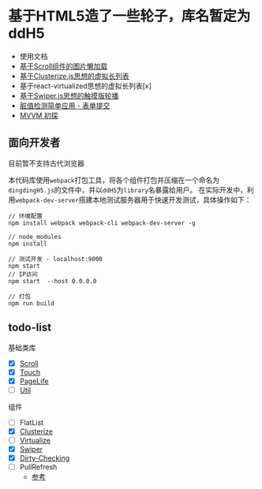 # 基于HTML5造了一些轮子，库名暂定为ddH5 
 - 使用文档
 - [基于Scroll组件的图片懒加载](https://1uokun.github.io/h5/dist/)
 - [基于Clusterize.js思想的虚拟长列表](https://1uokun.github.io/h5/dist/components/clusterize.html)
 - 基于react-virtualized思想的虚拟长列表[x]
 - [基于Swiper.js思想的触摸版轮播](https://1uokun.github.io/h5/dist/components/swiper.html)
 - [脏值检测简单应用 - 表单提交](https://1uokun.github.io/h5/dist/components/dirty-checking.html)
 - [MVVM 初探](https://1uokun.github.io/h5/dist/components/todolist.html)

## 面向开发者
目前暂不支持古代浏览器

本代码库使用`webpack`打包工具，将各个组件打包并压缩在一个命名为`dingdingH5.js`的文件中，并以`ddH5`为`library`名暴露给用户。
在实际开发中，利用`webpack-dev-server`搭建本地测试服务器用于快速开发测试，具体操作如下：
```
// 环境配置
npm install webpack webpack-cli webpack-dev-server -g 

// node_modules
npm install

// 测试开发 - localhost:9000
npm start
// IP访问
npm start  --host 0.0.0.0

// 打包
npm run build
```

## todo-list
基础类库
 - [x] [Scroll](https://github.com/1uokun/h5/blob/master/src/base/scroll.js)
 - [x] [Touch](https://github.com/1uokun/h5/blob/master/src/base/touch.js)
 - [x] [PageLife](https://github.com/1uokun/h5/blob/master/src/base/pagelife.js)
 - [ ] [Util](https://github.com/1uokun/h5/blob/master/src/base/util.js)
 
组件
 - [ ] FlatList
 - [x] [Clusterize](https://github.com/1uokun/h5/blob/master/src/components/clusterize.js)
 - [ ] [Virtualize](https://github.com/1uokun/h5/blob/master/src/components/virtualize.js)
 - [x] [Swiper](https://github.com/1uokun/h5/blob/master/src/components/swiper.js)
 - [x] [Dirty-Checking](https://github.com/1uokun/h5/blob/master/src/components/dirtycheck.js)
 - [ ] PullRefresh
    - [参考](http://www.alloyteam.com/author/tat-tennylv/)
